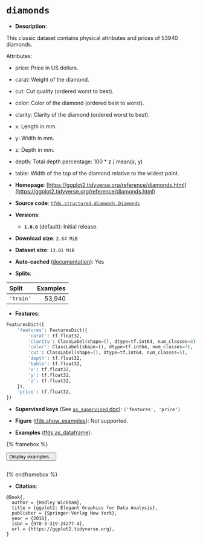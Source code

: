 <div itemscope itemtype="http://schema.org/Dataset">
  <div itemscope itemprop="includedInDataCatalog" itemtype="http://schema.org/DataCatalog">
    <meta itemprop="name" content="TensorFlow Datasets" />
  </div>
  <meta itemprop="name" content="diamonds" />
  <meta itemprop="description" content="This classic dataset contains physical attributes and prices of 53940 diamonds.&#10;&#10;Attributes:&#10;&#10;  * price: Price in US dollars.&#10;  * carat: Weight of the diamond.&#10;  * cut: Cut quality (ordered worst to best).&#10;  * color: Color of the diamond (ordered best to worst).&#10;  * clarity: Clarity of the diamond (ordered worst to best).&#10;  * x: Length in mm.&#10;  * y: Width in mm.&#10;  * z: Depth in mm.&#10;  * depth: Total depth percentage: 100 * z / mean(x, y)&#10;  * table: Width of the top of the diamond relative to the widest point.&#10;&#10;To use this dataset:&#10;&#10;```python&#10;import tensorflow_datasets as tfds&#10;&#10;ds = tfds.load(&#x27;diamonds&#x27;, split=&#x27;train&#x27;)&#10;for ex in ds.take(4):&#10;  print(ex)&#10;```&#10;&#10;See [the guide](https://www.tensorflow.org/datasets/overview) for more&#10;informations on [tensorflow_datasets](https://www.tensorflow.org/datasets).&#10;&#10;" />
  <meta itemprop="url" content="https://www.tensorflow.org/datasets/catalog/diamonds" />
  <meta itemprop="sameAs" content="https://ggplot2.tidyverse.org/reference/diamonds.html" />
  <meta itemprop="citation" content="@Book{,&#10;  author = {Hadley Wickham},&#10;  title = {ggplot2: Elegant Graphics for Data Analysis},&#10;  publisher = {Springer-Verlag New York},&#10;  year = {2016},&#10;  isbn = {978-3-319-24277-4},&#10;  url = {https://ggplot2.tidyverse.org},&#10;}" />
</div>

# `diamonds`


*   **Description**:

This classic dataset contains physical attributes and prices of 53940 diamonds.

Attributes:

*   price: Price in US dollars.
*   carat: Weight of the diamond.
*   cut: Cut quality (ordered worst to best).
*   color: Color of the diamond (ordered best to worst).
*   clarity: Clarity of the diamond (ordered worst to best).
*   x: Length in mm.
*   y: Width in mm.
*   z: Depth in mm.
*   depth: Total depth percentage: 100 * z / mean(x, y)
*   table: Width of the top of the diamond relative to the widest point.

*   **Homepage**:
    [https://ggplot2.tidyverse.org/reference/diamonds.html](https://ggplot2.tidyverse.org/reference/diamonds.html)

*   **Source code**:
    [`tfds.structured.diamonds.Diamonds`](https://github.com/tensorflow/datasets/tree/master/tensorflow_datasets/structured/diamonds/diamonds.py)

*   **Versions**:

    *   **`1.0.0`** (default): Initial release.

*   **Download size**: `2.64 MiB`

*   **Dataset size**: `13.01 MiB`

*   **Auto-cached**
    ([documentation](https://www.tensorflow.org/datasets/performances#auto-caching)):
    Yes

*   **Splits**:

Split     | Examples
:-------- | -------:
`'train'` | 53,940

*   **Features**:

```python
FeaturesDict({
    'features': FeaturesDict({
        'carat': tf.float32,
        'clarity': ClassLabel(shape=(), dtype=tf.int64, num_classes=8),
        'color': ClassLabel(shape=(), dtype=tf.int64, num_classes=7),
        'cut': ClassLabel(shape=(), dtype=tf.int64, num_classes=5),
        'depth': tf.float32,
        'table': tf.float32,
        'x': tf.float32,
        'y': tf.float32,
        'z': tf.float32,
    }),
    'price': tf.float32,
})
```

*   **Supervised keys** (See
    [`as_supervised` doc](https://www.tensorflow.org/datasets/api_docs/python/tfds/load#args)):
    `('features', 'price')`

*   **Figure**
    ([tfds.show_examples](https://www.tensorflow.org/datasets/api_docs/python/tfds/visualization/show_examples)):
    Not supported.

*   **Examples**
    ([tfds.as_dataframe](https://www.tensorflow.org/datasets/api_docs/python/tfds/as_dataframe)):

<!-- mdformat off(HTML should not be auto-formatted) -->

{% framebox %}

<button id="displaydataframe">Display examples...</button>
<div id="dataframecontent" style="overflow-x:auto"></div>
<script>
const url = "https://storage.googleapis.com/tfds-data/visualization/dataframe/diamonds-1.0.0.html";
const dataButton = document.getElementById('displaydataframe');
dataButton.addEventListener('click', async () => {
  // Disable the button after clicking (dataframe loaded only once).
  dataButton.disabled = true;

  const contentPane = document.getElementById('dataframecontent');
  try {
    const response = await fetch(url);
    // Error response codes don't throw an error, so force an error to show
    // the error message.
    if (!response.ok) throw Error(response.statusText);

    const data = await response.text();
    contentPane.innerHTML = data;
  } catch (e) {
    contentPane.innerHTML =
        'Error loading examples. If the error persist, please open '
        + 'a new issue.';
  }
});
</script>

{% endframebox %}

<!-- mdformat on -->

*   **Citation**:

```
@Book{,
  author = {Hadley Wickham},
  title = {ggplot2: Elegant Graphics for Data Analysis},
  publisher = {Springer-Verlag New York},
  year = {2016},
  isbn = {978-3-319-24277-4},
  url = {https://ggplot2.tidyverse.org},
}
```

